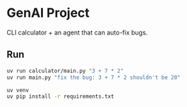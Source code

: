 # GenAI Project

CLI calculator + an agent that can auto-fix bugs.

## Run
```bash
uv run calculator/main.py "3 + 7 * 2"
uv run main.py "fix the bug: 3 + 7 * 2 shouldn't be 20"

uv venv
uv pip install -r requirements.txt

